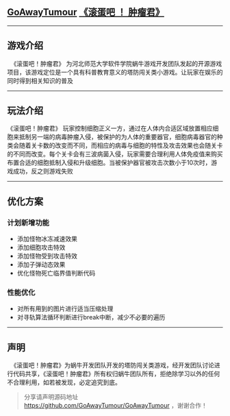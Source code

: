 ## [GoAwayTumour](http://123.206.72.234) [《滚蛋吧 ！ 肿瘤君》](http://123.206.72.234)
***
## 游戏介绍
   《滚蛋吧！肿瘤君》 为河北师范大学软件学院蜗牛游戏开发团队发起的开源游戏项目，该游戏定位是一个具有科普教育意义的塔防闯关类小游戏。让玩家在娱乐的同时得到相关知识的普及
***
## 玩法介绍
   《滚蛋吧！肿瘤君》 玩家控制细胞正义一方，通过在人体内合适区域放置相应细胞来抵制另一端的病毒肿瘤入侵，被保护的为人体的重要器官，细胞病毒器官的种类会随着关卡数的改变而不同，而相应的病毒与细胞的特性及攻击效果也会随关卡的不同而改变。每个关卡会有三波病菌入侵，玩家需要合理利用人体免疫值来购买布置合适的细胞抵制入侵和升级细胞。当被保护器官被攻击次数小于10次时，游戏成功，反之则游戏失败
***
## 优化方案
### 计划新增功能
* 添加怪物冰冻减速效果
* 添加细胞攻击特效
* 添加怪物受到攻击特效
* 添加子弹动态效果
* 优化怪物死亡临界值判断代码
### 性能优化
* 对所有用到的图片进行适当压缩处理
* 对寻轨算法循环判断进行break中断，减少不必要的遍历
***
## 声明
   《滚蛋吧！肿瘤君》为蜗牛开发团队开发的塔防闯关类游戏，经开发团队讨论进行代码共享，《滚蛋吧！肿瘤君》所有权归蜗牛团队所有，拒绝除学习以外的任何不合理利用，如若被发现，必定追究到底。     
   >分享请声明源码地址 https://github.com/GoAwayTumour/GoAwayTumour ，谢谢合作！
        
